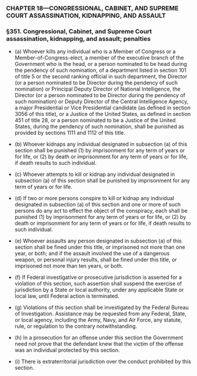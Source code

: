 ### **CHAPTER 18—CONGRESSIONAL, CABINET, AND SUPREME COURT ASSASSINATION, KIDNAPPING, AND ASSAULT**

### §351. Congressional, Cabinet, and Supreme Court assassination, kidnapping, and assault; penalties
* (a) Whoever kills any individual who is a Member of Congress or a Member-of-Congress-elect, a member of the executive branch of the Government who is the head, or a person nominated to be head during the pendency of such nomination, of a department listed in section 101 of title 5 or the second ranking official in such department, the Director (or a person nominated to be Director during the pendency of such nomination) or Principal Deputy Director of National Intelligence, the Director (or a person nominated to be Director during the pendency of such nomination) or Deputy Director of the Central Intelligence Agency, a major Presidential or Vice Presidential candidate (as defined in section 3056 of this title), or a Justice of the United States, as defined in section 451 of title 28, or a person nominated to be a Justice of the United States, during the pendency of such nomination, shall be punished as provided by sections 1111 and 1112 of this title.

* (b) Whoever kidnaps any individual designated in subsection (a) of this section shall be punished (1) by imprisonment for any term of years or for life, or (2) by death or imprisonment for any term of years or for life, if death results to such individual.

* (c) Whoever attempts to kill or kidnap any individual designated in subsection (a) of this section shall be punished by imprisonment for any term of years or for life.

* (d) If two or more persons conspire to kill or kidnap any individual designated in subsection (a) of this section and one or more of such persons do any act to effect the object of the conspiracy, each shall be punished (1) by imprisonment for any term of years or for life, or (2) by death or imprisonment for any term of years or for life, if death results to such individual.

* (e) Whoever assaults any person designated in subsection (a) of this section shall be fined under this title, or imprisoned not more than one year, or both; and if the assault involved the use of a dangerous weapon, or personal injury results, shall be fined under this title, or imprisoned not more than ten years, or both.

* (f) If Federal investigative or prosecutive jurisdiction is asserted for a violation of this section, such assertion shall suspend the exercise of jurisdiction by a State or local authority, under any applicable State or local law, until Federal action is terminated.

* (g) Violations of this section shall be investigated by the Federal Bureau of Investigation. Assistance may be requested from any Federal, State, or local agency, including the Army, Navy, and Air Force, any statute, rule, or regulation to the contrary notwithstanding.

* (h) In a prosecution for an offense under this section the Government need not prove that the defendant knew that the victim of the offense was an individual protected by this section.

* (i) There is extraterritorial jurisdiction over the conduct prohibited by this section.